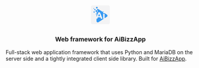 <div align="center">
	<h1>
		<br>
		<a href="https://aibizzapp.com">
			<img src=".github/aibizzapp-framework-logo.svg" height="50">
		</a>
		<br>
	</h1>
	<h3>
		Web framework for AiBizzApp
	</h3>
</div>


Full-stack web application framework that uses Python and MariaDB on the server side and a tightly integrated client side library. Built for [AiBizzApp](https://aibizzapp.com).